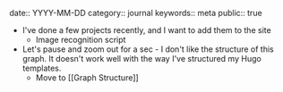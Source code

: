 date:: YYYY-MM-DD
category:: journal
keywords:: meta
public:: true

- I've done a few projects recently, and I want to add them to the site
	- Image recognition script
- Let's pause and zoom out for a sec - I don't like the structure of this graph. It doesn't work well with the way I've structured my Hugo templates.
	- Move to [[Graph Structure]]